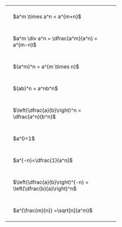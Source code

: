 ---
---

#  
<br>
<style type="text/css">
#T_66f56 th.col_heading {
  text-align: left;
  font-size: 1em;
}
#T_66f56 td {
  text-align: left;
  font-size: 1em;
  padding: 1.5em;
}
#T_66f56_row0_col0, #T_66f56_row1_col0, #T_66f56_row2_col0, #T_66f56_row3_col0, #T_66f56_row4_col0, #T_66f56_row5_col0, #T_66f56_row6_col0, #T_66f56_row7_col0, #T_66f56_row8_col0 {
  width: 300px;
  white-space: pre-wrap;
}
</style>
<table id="T_66f56">
  <thead>
  </thead>
  <tbody>
    <tr>
      <td id="T_66f56_row0_col0" class="data row0 col0" >$a^m \times a^n = a^{m+n}$</td>
    </tr>
    <tr>
      <td id="T_66f56_row1_col0" class="data row1 col0" >$a^m \div a^n = \dfrac{a^m}{a^n} = a^{m-n}$</td>
    </tr>
    <tr>
      <td id="T_66f56_row2_col0" class="data row2 col0" >$(a^m)^n = a^{m \times n}$</td>
    </tr>
    <tr>
      <td id="T_66f56_row3_col0" class="data row3 col0" >$(ab)^n = a^nb^n$</td>
    </tr>
    <tr>
      <td id="T_66f56_row4_col0" class="data row4 col0" >$\left(\dfrac{a}{b}\right)^n = \dfrac{a^n}{b^n}$</td>
    </tr>
    <tr>
      <td id="T_66f56_row5_col0" class="data row5 col0" >$a^0=1$</td>
    </tr>
    <tr>
      <td id="T_66f56_row6_col0" class="data row6 col0" >$a^{-n}=\dfrac{1}{a^n}$</td>
    </tr>
    <tr>
      <td id="T_66f56_row7_col0" class="data row7 col0" >$\left(\dfrac{a}{b}\right)^{-n} = \left(\dfrac{b}{a}\right)^n$</td>
    </tr>
    <tr>
      <td id="T_66f56_row8_col0" class="data row8 col0" >$a^{\frac{m}{n}} =\sqrt[n]{a^m}$</td>
    </tr>
  </tbody>
</table>
